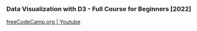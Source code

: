 ### Data Visualization with D3 - Full Course for Beginners [2022]
[freeCodeCamp.org | Youtube](https://www.youtube.com/watch?v=xkBheRZTkaw)

